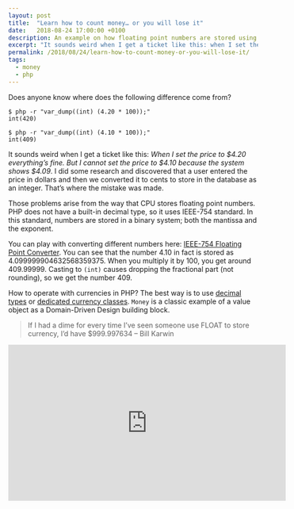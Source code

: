 ```yaml
---
layout: post
title:  "Learn how to count money… or you will lose it"
date:   2018-08-24 17:00:00 +0100
description: An example on how floating point numbers are stored using IEEE-754 and what bugs can you encounter. How to store monetary values using PHP and MoneyPHP?
excerpt: "It sounds weird when I get a ticket like this: when I set the price to $4.20 everything’s fine; but I cannot set the price to $4.10 because the system shows $4.09. I did some research and discovered that a user entered the price in dollars and then we converted it to cents to store in the database as an integer. That’s where the mistake was made."
permalink: /2018/08/24/learn-how-to-count-money-or-you-will-lose-it/
tags:
  - money
  - php
---
```


Does anyone know where does the following difference come from?

```
$ php -r "var_dump((int) (4.20 * 100));"
int(420)

$ php -r "var_dump((int) (4.10 * 100));"
int(409)
```

It sounds weird when I get a ticket like this: *When I set the price to $4.20 everything’s fine. But I cannot set the price to $4.10 because the system shows $4.09*. I did some research and discovered that a user entered the price in dollars and then we converted it to cents to store in the database as an integer. That’s where the mistake was made.

Those problems arise from the way that CPU stores floating point numbers. PHP does not have a built-in decimal type, so it uses IEEE-754 standard. In this standard, numbers are stored in a binary system; both the mantissa and the exponent.

You can play with converting different numbers here: [IEEE-754 Floating Point Converter](https://www.h-schmidt.net/FloatConverter/IEEE754.html). You can see that the number 4.10 in fact is stored as 4.099999904632568359375. When you multiply it by 100, you get around 409.99999. Casting to `(int)` causes dropping the fractional part (not rounding), so we get the number 409.

How to operate with currencies in PHP? The best way is to use [decimal types](http://php.net/manual/en/ref.bc.php) or [dedicated currency classes](http://moneyphp.org/en/latest/). `Money` is a classic example of a value object as a Domain-Driven Design building block.

> If I had a dime for every time I’ve seen someone use FLOAT to store currency, I’d have $999.997634 – Bill Karwin

<iframe width="560" height="315" src="https://www.youtube.com/embed/OhFzgdy_MVo" title="YouTube video player" frameborder="0" allow="accelerometer; autoplay; clipboard-write; encrypted-media; gyroscope; picture-in-picture; web-share" allowfullscreen></iframe>
